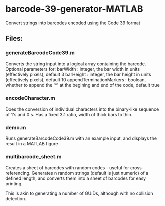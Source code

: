 # barcode-39-generator-MATLAB
Convert strings into barcodes encoded using the Code 39 format

## Files:
### generateBarcodeCode39.m
Converts the string input into a logical array containing the barcode. Optional parameters for:
barWidth : integer, the bar width in units (effectively pixels), default 3
barHeight : integer, the bar height in units (effectively pixels), default 10
appendTerminationMarkers : boolean, whether to append the '*' at the begining and end of the code, default true

### encodeCharacter.m
Does the conversion of individual characters into the binary-like sequence of 1's and 0's. Has a fixed 3:1 ratio, width of thick bars to thin.

### demo.m
Runs generateBarcodeCode39.m with an example input, and displays the result in a MATLAB figure

### multibarcode_sheet.m
Creates a sheet of barcodes with random codes - useful for cross-referencing. Generates n random strings (default is just numeric) of a defined length, and converts them into a sheet of barcodes for easy printing. 

This is akin to generating a number of GUIDs, although with no collision detection.
